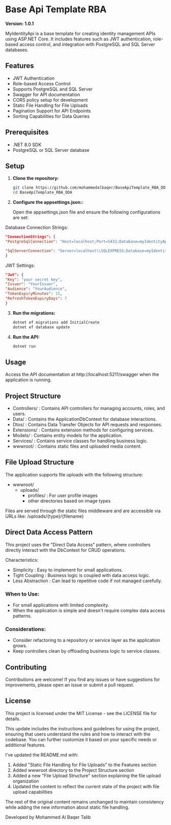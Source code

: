 # Base Api Template RBA

**Version: 1.0.1**

MyIdentityApi is a base template for creating identity management APIs using ASP.NET Core. It includes features such as JWT authentication, role-based access control, and integration with PostgreSQL and SQL Server databases.

## Features

- JWT Authentication
- Role-based Access Control
- Supports PostgreSQL and SQL Server
- Swagger for API documentation
- CORS policy setup for development
- Static File Handling for File Uploads
- Pagination Support for API Endpoints
- Sorting Capabilities for Data Queries

## Prerequisites

- .NET 8.0 SDK
- PostgreSQL or SQL Server database

## Setup

1. **Clone the repository:**

   ```bash
   git clone https://github.com/mohammedalbaqer/BaseApiTemplate_RBA_DDA.git
   cd BaseApiTemplate_RBA_DDA

   ```

2. **Configure the appsettings.json::**

   Open the appsettings.json file and ensure the following configurations are set:

Database Connection Strings:

```json
"ConnectionStrings": {
"PostgreSqlConnection": "Host=localhost;Port=5432;Database=myIdentityApiDb;Username=postgres;Password=yourpassword;Include Error Detail=true;",

"SqlServerConnection": "Server=localhost\\SQLEXPRESS;Database=myIdentityApiDb;Trusted_Connection=True;Encrypt=True;TrustServerCertificate=True;"
}
```

JWT Settings:

```json
"Jwt": {
"Key": "your secret key",
"Issuer": "YourIssuer",
"Audience": "YourAudience",
"TokenExpiryMinutes": 15,
"RefreshTokenExpiryDays": 7
}
```

3. **Run the migrations:**

   ```bash
   dotnet ef migrations add InitialCreate
   dotnet ef database update
   ```

4. **Run the API:**

   ```bash
   dotnet run
   ```

## Usage

Access the API documentation at http://localhost:5211/swagger when the application is running.

## Project Structure

- Controllers/ : Contains API controllers for managing accounts, roles, and users.
- Data/ : Contains the ApplicationDbContext for database interactions.
- Dtos/ : Contains Data Transfer Objects for API requests and responses.
- Extensions/ : Contains extension methods for configuring services.
- Models/ : Contains entity models for the application.
- Services/ : Contains service classes for handling business logic.
- wwwroot/ : Contains static files and uploaded media content.

## File Upload Structure

The application supports file uploads with the following structure:

- wwwroot/
  - uploads/
    - profiles/ : For user profile images
    - other directories based on image types

Files are served through the static files middleware and are accessible via URLs like: /uploads/{type}/{filename}

## Direct Data Access Pattern

This project uses the "Direct Data Access" pattern, where controllers directly interact with the DbContext for CRUD operations.

Characteristics:

- Simplicity : Easy to implement for small applications.
- Tight Coupling : Business logic is coupled with data access logic.
- Less Abstraction : Can lead to repetitive code if not managed carefully.

### When to Use:

- For small applications with limited complexity.
- When the application is simple and doesn't require complex data access patterns.

### Considerations:

- Consider refactoring to a repository or service layer as the application grows.
- Keep controllers clean by offloading business logic to service classes.

## Contributing

Contributions are welcome! If you find any issues or have suggestions for improvements, please open an issue or submit a pull request.

## License

This project is licensed under the MIT License - see the LICENSE file for details.

This update includes the instructions and guidelines for using the project, ensuring that users understand the rules and how to interact with the codebase. You can further customize it based on your specific needs or additional features.

I've updated the README.md with:
1. Added "Static File Handling for File Uploads" to the Features section
2. Added wwwroot directory to the Project Structure section
3. Added a new "File Upload Structure" section explaining the file upload organization
4. Updated the content to reflect the current state of the project with file upload capabilities

The rest of the original content remains unchanged to maintain consistency while adding the new information about static file handling.

Developed by Mohammed Al Baqer Talib
